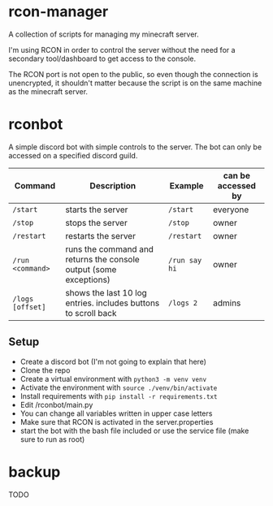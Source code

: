 # rcon-manager
A collection of scripts for managing my minecraft server.

I'm using RCON in order to control the server without the need for a secondary tool/dashboard to get access to the console.

The RCON port is not open to the public, so even though the connection is unencrypted, it shouldn't matter because the script is on the same machine as the minecraft server.

# rconbot
A simple discord bot with simple controls to the server.
The bot can only be accessed on a specified discord guild.

| Command | Description | Example | can be accessed by |
| ------- | --- | --- | --- |
| `/start` | starts the server | `/start` | everyone |
| `/stop` | stops the server | `/stop` | owner |
| `/restart` | restarts the server | `/restart` | owner |
| `/run <command>` | runs the command and returns the console output (some exceptions) | `/run say hi` | owner |
| `/logs [offset]` | shows the last 10 log entries. includes buttons to scroll back | `/logs 2` | admins |

## Setup

- Create a discord bot (I'm not going to explain that here)
- Clone the repo
- Create a virtual environment with `python3 -m venv venv`
- Activate the environment with `source ./venv/bin/activate`
- Install requirements with `pip install -r requirements.txt`
- Edit /rconbot/main.py
- You can change all variables written in upper case letters
- Make sure that RCON is activated in the server.properties
- start the bot with the bash file included or use the service file (make sure to run as root)


# backup
TODO
